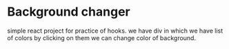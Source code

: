 # Background changer

simple react project for practice of hooks.
we have div in which we have list of colors by clicking on them we can change color of background.
